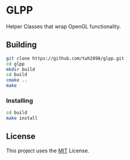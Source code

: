 # GLPP

Helper Classes that wrap OpenGL functionality.

## Building

```sh
git clone https://github.com/twh2898/glpp.git
cd glpp
mkdir build
cd build
cmake ..
make
```

### Installing

```sh
cd build
make install
```

## License

This project uses the [MIT](LICENSE) License.